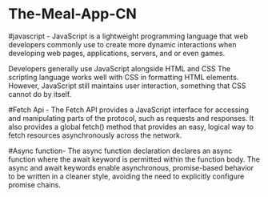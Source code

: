 # The-Meal-App-CN
#javascript - JavaScript is a lightweight programming language that web developers commonly use to create more dynamic interactions when developing web pages, applications, servers, and or even games.

Developers generally use JavaScript alongside HTML and CSS The scripting language works well with CSS in formatting HTML elements. However, JavaScript still maintains user interaction, something that CSS cannot do by itself.

#Fetch Api - The Fetch API provides a JavaScript interface for accessing and manipulating parts of the protocol, such as requests and responses. It also provides a global fetch() method that provides an easy, logical way to fetch resources asynchronously across the network.

#Async function- The async function declaration declares an async function where the await keyword is permitted within the function body. The async and await keywords enable asynchronous, promise-based behavior to be written in a cleaner style, avoiding the need to explicitly configure promise chains.
